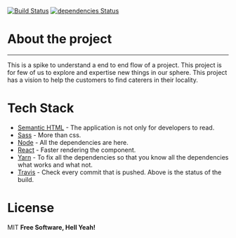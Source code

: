 [![Build Status](https://travis-ci.org/jagatjeevan/cateringService.svg?branch=master)](https://travis-ci.org/jagatjeevan/cateringService) 
[![dependencies Status](https://david-dm.org/jagatjeevan/cateringService/status.svg)](https://david-dm.org/jagatjeevan/cateringService)

# About the project
---
This is a spike to understand a end to end flow of a project. This project is for few of us to explore and expertise new things in our sphere. This project has a vision to help the customers to find caterers in their locality.

# Tech Stack
* [Semantic HTML]() - The application is not only for developers to read.
* [Sass](https://sass-lang.com/) - More than css.
* [Node](nodejs.org) - All the dependencies are here.
* [React](https://reactjs.org/) - Faster rendering the component.
* [Yarn](https://yarnpkg.com/en/) - To fix all the dependencies so that you know all the dependencies what works and what not.
* [Travis](https://travis-ci.org/) - Check every commit that is pushed. Above is the status of the build.

# License
MIT
**Free Software, Hell Yeah!**
